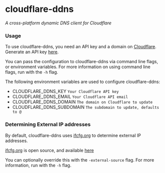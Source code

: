 # cloudflare-ddns
_A cross-platform dynamic DNS client for Cloudflare_


### Usage

To use cloudflare-ddns, you need an API key and a domain on [Cloudflare](https://www.cloudflare.com). Generate an API key [here](https://www.cloudflare.com/a/account/my-account).

You can pass the configuration to cloudflare-ddns via command line flags, or environment variables. For more information on using command line flags, run with the `-h` flag.

The following environment variables are used to configure cloudflare-ddns:
 - CLOUDFLARE_DDNS_KEY `Your Cloudflare API key`
 - CLOUDFLARE_DDNS_EMAIL `Your Cloudflare API email`
 - CLOUDFLARE_DDNS_DOMAIN `The domain on Cloudflare to update`
 - CLOUDFLARE_DDNS_SUBDOMAIN `The subdomain to update, defaults to @`

### Determining External IP addresses

By default, cloudflare-ddns uses [ifcfg.org](https://ifcfg.org/) to determine external IP addresses.

[ifcfg.org](https://ifcfg.org/) is open source, and available [here](https://github.com/HenrySlawniak/ifcfg.org/)

You can optionally override this with the `-external-source` flag. For more information, run with the `-h` flag.
